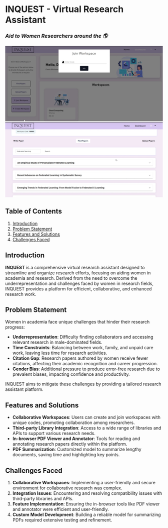 
# INQUEST - Virtual Research Assistant
### *Aid to Women Researchers around the 🌎*

![image](inquest.jpeg)
![image](inquest1.jpeg)

## Table of Contents
1. [Introduction](#introduction)
2. [Problem Statement](#problem-statement)
3. [Features and Solutions](#features-and-solutions)
4. [Challenges Faced](#challenges-faced)


## Introduction
**INQUEST** is a comprehensive virtual research assistant designed to streamline and organize research efforts, focusing on aiding women in academia and research. Derived from the need to overcome the underrepresentation and challenges faced by women in research fields, INQUEST provides a platform for efficient, collaborative, and enhanced research work.

## Problem Statement
Women in academia face unique challenges that hinder their research progress:
- **Underrepresentation**: Difficulty finding collaborators and accessing relevant research in male-dominated fields.
- **Time Constraints**: Balancing between work, family, and unpaid care work, leaving less time for research activities.
- **Citation Gap**: Research papers authored by women receive fewer citations, affecting their academic recognition and career progression.
- **Gender Bias**: Additional pressure to produce error-free research due to prevalent biases, impacting confidence and productivity.

INQUEST aims to mitigate these challenges by providing a tailored research assistant platform.

## Features and Solutions
- **Collaborative Workspaces**: Users can create and join workspaces with unique codes, promoting collaboration among researchers.
- **Third-party Library Integration**: Access to a wide range of libraries and APIs to support various research needs.
- **In-browser PDF Viewer and Annotator**: Tools for reading and annotating research papers directly within the platform.
- **PDF Summarization**: Customized model to summarize lengthy documents, saving time and highlighting key points.

## Challenges Faced
1. **Collaborative Workspaces**: Implementing a user-friendly and secure environment for collaborative research was complex.
2. **Integration Issues**: Encountering and resolving compatibility issues with third-party libraries and APIs.
3. **Feature Implementation**: Ensuring the in-browser tools like PDF viewer and annotator were efficient and user-friendly.
4. **Custom Model Development**: Building a reliable model for summarizing PDFs required extensive testing and refinement.





